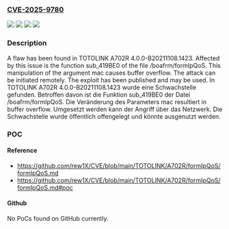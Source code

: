 ### [CVE-2025-9780](https://cve.mitre.org/cgi-bin/cvename.cgi?name=CVE-2025-9780)
![](https://img.shields.io/static/v1?label=Product&message=A702R&color=blue)
![](https://img.shields.io/static/v1?label=Version&message=4.0.0-B20211108.1423%20&color=brightgreen)
![](https://img.shields.io/static/v1?label=Vulnerability&message=Buffer%20Overflow&color=brightgreen)
![](https://img.shields.io/static/v1?label=Vulnerability&message=Memory%20Corruption&color=brightgreen)

### Description

A flaw has been found in TOTOLINK A702R 4.0.0-B20211108.1423. Affected by this issue is the function sub_419BE0 of the file /boafrm/formIpQoS. This manipulation of the argument mac causes buffer overflow. The attack can be initiated remotely. The exploit has been published and may be used.
In TOTOLINK A702R 4.0.0-B20211108.1423 wurde eine Schwachstelle gefunden. Betroffen davon ist die Funktion sub_419BE0 der Datei /boafrm/formIpQoS. Die Veränderung des Parameters mac resultiert in buffer overflow. Umgesetzt werden kann der Angriff über das Netzwerk. Die Schwachstelle wurde öffentlich offengelegt und könnte ausgenutzt werden.

### POC

#### Reference
- https://github.com/rew1X/CVE/blob/main/TOTOLINK/A702R/formIpQoS/formIpQoS.md
- https://github.com/rew1X/CVE/blob/main/TOTOLINK/A702R/formIpQoS/formIpQoS.md#poc

#### Github
No PoCs found on GitHub currently.

